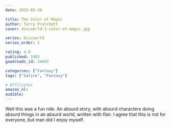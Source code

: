 ```yaml
---
date: 2015-03-20

title: The Color of Magic
author: Terry Pratchett
cover: discworld-1-color-of-magic.jpg

series: Discworld
series_order: 1

rating: 4.0
published: 1983
goodreads_id: 34497

categories: ["Fantasy"]
tags: ["Satire", "Fantasy"]

# Affiliates
amazon_nl: 
audible: 
---
```


Well this was a fun ride. An absurd story, with absurd characters doing absurd things in an absurd world, written with flair. I agree that this is not for everyone, but man did I enjoy myself.
